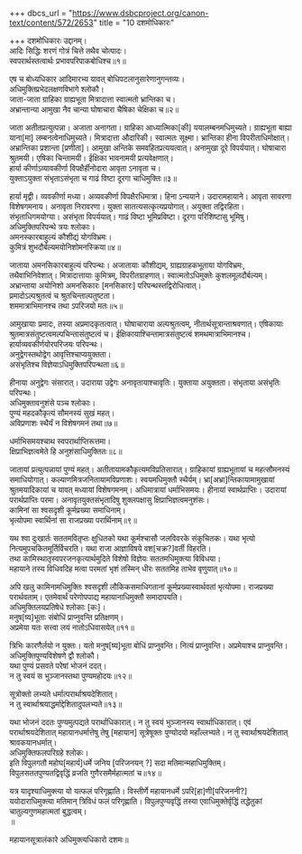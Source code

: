 +++
dbcs_url = "https://www.dsbcproject.org/canon-text/content/572/2653"
title = "10 दशमोधिकारः"

+++
दशमोधिकारः 
उद्दानम्।  
आदिः सिद्धिः शरणं गोत्रं चित्ते तथैव चोत्पादः।  
स्वपरार्थस्तत्वार्थः प्रभावपरिपाकबोधिश्च॥१॥

एष च बोध्यधिकार आदिमारभ्य यावत् बोधिपटलानुसारेणानुगन्तव्यः।  
अधिमुक्तिप्रभेदलक्षणविभागे श्लोकौ।  
जाता-जाता ग्राहिका ग्राह्यभूता मित्रादात्ता स्वात्मतो भ्रान्तिका च।  
अभ्रान्तान्या आमुखा नैव चान्या घोषाचारा चैषिका चेक्षिका च॥२॥

जाता अतीतप्रत्युत्पन्ना। अजाता अनागता। ग्राहिका आध्यात्मिका[की] ययालम्बनमधिमुच्यते। ग्राह्यभूता बाह्या याना[मा] लम्बनत्वेनाधिमुच्यते। मित्रादात्ता औदारिकी। स्वात्मतः सूक्ष्मा। भ्रान्तिका हीना विपरीताधिमोक्षात्। अभ्रान्तिका प्रशान्ता [प्रणीता]। आमुखा अन्तिके समवहितप्रत्ययत्वात्। अनामुखा दूरे विपर्ययात्। घोषाचारा श्रुतमयी। एषिका चिन्तामयी। ईक्षिका भावनामयी प्रत्यवेक्षणात्।  
हार्या कीर्णाऽव्यावकीर्णा विपक्षैर्हीनोदारा आवृता ऽनावृता च।  
युक्ताऽयुक्ता संभृताऽसंभृता च गाढं विष्टा दूरगा चाधिमुक्तिः॥३॥

हार्या मृद्वी। व्यवकीर्णा मध्या। अव्यवकीर्णा विपक्षैरधिमात्रा। हिना ऽन्ययाने। उदारामहायाने। आवृता सावरणा विशेषगमनाय। अनावृता निरावरणा। युक्ता सातत्यसत्कृत्यप्रयोगात्। अयुक्ता तद्विरहिता। संभृताधिगमयोग्या। असंभृता विपर्ययात्। गाढं विष्टा भूमिप्रविष्टा। दूरगा परिशिष्टासु भूमिषु।  
अधिमुक्तिपरिपन्थे त्रयः श्लोकाः।  
अमनस्कारबाहुल्यं कौशीद्यं योगविभ्रमः।  
कुमित्रं शुभदौर्बल्यमयोनिशोमनस्क्रिया॥४॥

जाताया अमनसिकारबाहुल्यं परिपन्थः। अजातायाः कौशीद्यम्, ग्राह्यग्राहकभूताया योगविभ्रमः, तथैवाभिनिवेशात्। मित्रादात्तायाः कुमित्रम्, विपरीतग्राहणात्। स्वात्मतोऽधिमुक्तेः कुशलमूलदौर्बल्यम्। अभ्रान्ताया अयोनिशो अमनसिकारः [मनसिकारः] परिपन्थस्तद्विरोधित्वात्।  
प्रमादोऽल्पश्रुतत्वं च श्रुतचिन्ताल्पतुष्टता।  
शममात्राभिमानश्च तथा ऽपरिजयो मतः॥५॥

आमुखायाः प्रमादः, तस्या अप्रमादकृतत्वात्। घोषाचाराया अल्पश्रुतत्वम्, नीतार्थसूत्रान्ताश्रवणात्। एषिकायाः श्रुतमात्रसंतुष्टत्वमल्पचिन्तासंतुष्टत्वं च। ईक्षिकायाश्चिन्तामात्रसंतुष्टत्वं शमथमात्राभिमानश्च। हार्याव्यवकीर्णयोरपरिजयः परिपन्थः।  
अनुद्वेगस्तथोद्वेग आवृत्तिश्चाप्ययुक्तता।  
असंभृतिश्च विज्ञेयाऽधिमुक्तिपरिपन्थता॥६॥

हीनाया अनुद्वेगः संसारात्। उदाराया उद्वेगः अनावृतायाश्चावृतिः। युक्ताया अयुक्तता। संभृताया असंभृतिः परिपन्थः।  
अधिमुक्तावनुशंसे पञ्च श्लोकाः।  
पुण्यं महदकौकृत्यं सौमनस्यं सुखं महत्।  
अविप्रणाशः स्थैर्यं न विशेषगमनं तथा॥७॥

धर्माभिसमयश्चाथ स्वपरार्थाप्तिरूत्तमा।  
क्षिप्राभिज्ञत्वमेते हि अनुशंसाधिमुक्तितः॥८॥

जातायां प्रत्युत्पन्नायां पुण्यं महत्। अतीतायामकौकृत्यमविप्रतिसारात्। ग्राहिकायां ग्राह्यभूतायां च महत्सौमनस्यं समाधियोगात्। कल्याणमित्रजनितायामविप्रणाशः। स्वयमधिमुक्तौ स्थैर्यम्। भ्रा[अभ्रा]न्तिकायामामुखायां श्रुतमयादिकायां च यावत् मध्यायां विशेषगमनम्। अधिमात्रायां धर्माभिसमयः। हीनायां स्वार्थप्राप्तिः। उदारायां परार्थप्राप्तिः परमा। अनावृतयुक्तसंभृतादिषु शुक्लपक्षासु क्षिप्राभिज्ञत्वमनुशंसः।  
कामिनां सा श्वसदृशी कूर्मप्रख्या समाधिनाम्।  
भृत्योपमा स्वार्थिनां सा राजप्रख्या परार्थिनाम्॥९॥

यथ श्वा दुःखार्तः सततमवितृप्तः क्षुधितको यथा कूर्मश्चासौ जलविवरके संकुचितकः। यथा भृत्यो नित्यमुपचकितमूर्तिर्विचरति। यथा राजा आज्ञाविषये वश[चक्र?]वर्ती विहरति।  
तथा कामिस्थातृस्वपरजनकृत्यार्थमुदिते 
विशेषो विज्ञेयः सततमधिमुक्त्या विविधया।  
महायाने तस्य विधिवदिह मत्वा परमतां 
भृशं तस्मिन् धीरः सततमिह ताभेव वृणुयात्॥१०॥

अपि खलु कामिनामधिमुक्तिः श्वसदृशी लौकिकसमाधिगतानां कूर्मप्रख्यास्वार्थवतां भृत्योपमा। राजप्रख्या परार्थवताम्। एतमेवार्थं परेणोपपाद्य महायानाधिमुक्तौ समादापयति।  
अधिमुक्तिलयप्रतिषेधे श्लोकाः [कः]।  
मनुष[ष्य]भूताः संबोधिं प्राप्नुवन्ति प्रतिक्षणम्।  
अप्रमेया यतः सत्त्वा लयं नातोऽधिवासयेत्॥११॥

त्रिभिः कारणैर्लयो न युक्तः। यतो मनुष[ष्य]भूता बोधिं प्राप्नुवन्ति। नित्यं प्राप्नुवन्ति। अप्रमेयाश्च प्राप्नुवन्ति।  
अधिमुक्तिपुण्यविशेषणे द्वौ श्लोकौ।  
यथा पुण्यं प्रसवते परेषां भोजनं ददत्।  
न तु स्वयं स भुञ्जानस्तथा पुण्यमहोदयः॥१२॥

सूत्रोक्तो लभ्यते धर्मात्परार्थाश्रयदेशितात्।  
न तु स्वार्थाश्रयाद्धर्माद्देशितादुपलभ्यते॥१३॥

यथा भोजनं ददतः पुण्यमुत्पद्यते परार्थाधिकारात्। न तु स्वयं भुञ्जानस्य स्वार्थाधिकारात्। एवं परार्थाश्रयदेशितात् महायानधर्मात्तेषु तेषु [महायान] सूत्रेषूक्तः पुण्योदयो महाँल्लभ्यते। न तु स्वार्थाश्रयदेशितात् श्रावकयानधर्मात्।  
अधिमुक्तिफलपरिग्रहे श्लोकः।  
इति विपुलगतौ महोघ[महार्य]धर्मे जनिय [परिजनयन् ?] सदा 
मतिमान्महाधिमुक्तिम्।  
विपुलसततपुण्यतद्विवृद्धिं व्रजति गुणैरसमैर्महात्मतां च॥१४॥

यत्र यादृश्याधिमुक्त्या यो यत्फलं परिगृह्णाति। विस्तीर्णे महायानधर्मे ऽपरि[हा]णी[परिजननी?] ययोदाराधिमुक्त्या मतिमान् त्रिविधं फलं परिगृह्णाति। विपुलपुण्यवृद्धिं तस्या एवाधिमुक्तेर्वृद्धिं तद्धेतुकां चातुल्यगुणमहात्मतां बुद्धत्वम्।  
॥

महायानसूत्रालंकारे अधिमुक्त्यधिकारो दशमः॥

